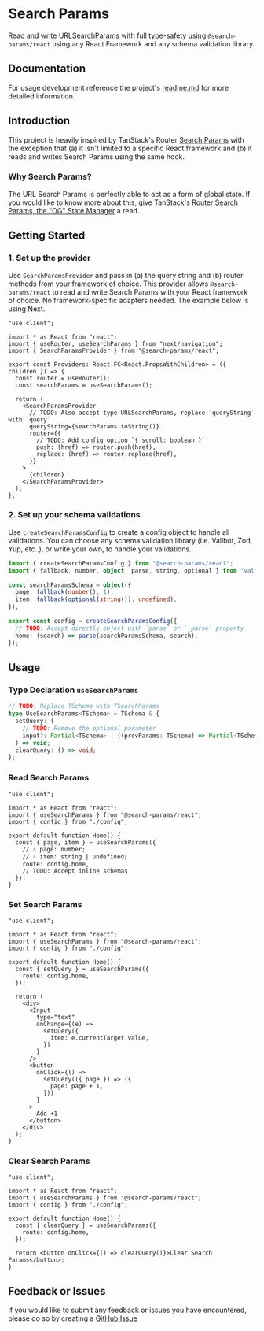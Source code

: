 # Search Params

Read and write [URLSearchParams](https://developer.mozilla.org/en-US/docs/Web/API/URLSearchParams) with full type-safety using `@search-params/react` using any React Framework and any schema validation library.

## Documentation

For usage development reference the project's [readme.md](../../readme.md) for more detailed information.

## Introduction

This project is heavily inspired by TanStack's Router [Search Params](https://tanstack.com/router/v1/docs/guide/search-params) with the exception that (a) it isn't limited to a specific React framework and (b) it reads and writes Search Params using the same hook.

### Why Search Params?

The URL Search Params is perfectly able to act as a form of global state. If you would like to know more about this, give TanStack's Router [Search Params, the "OG" State Manager](https://tanstack.com/router/v1/docs/guide/search-params#search-params-the-og-state-manager) a read.

## Getting Started

### 1. Set up the provider

Use `SearchParamsProvider` and pass in (a) the query string and (b) router methods from your framework of choice. This provider allows `@search-params/react` to read and write Search Params with your React framework of choice. No framework-specific adapters needed. The example below is using Next.

```tsx
"use client";

import * as React from "react";
import { useRouter, useSearchParams } from "next/navigation";
import { SearchParamsProvider } from "@search-params/react";

export const Providers: React.FC<React.PropsWithChildren> = ({ children }) => {
  const router = useRouter();
  const searchParams = useSearchParams();

  return (
    <SearchParamsProvider
      // TODO: Also accept type URLSearchParams, replace `queryString` with `query`
      queryString={searchParams.toString()}
      router={{
        // TODO: Add config option `{ scroll: boolean }`
        push: (href) => router.push(href),
        replace: (href) => router.replace(href),
      }}
    >
      {children}
    </SearchParamsProvider>
  );
};
```

### 2. Set up your schema validations

Use `createSearchParamsConfig` to create a config object to handle all validations. You can choose any schema validation library (i.e. Valibot, Zod, Yup, etc..), or write your own, to handle your validations.

```ts
import { createSearchParamsConfig } from "@search-params/react";
import { fallback, number, object, parse, string, optional } from "valibot";

const searchParamsSchema = object({
  page: fallback(number(), 1),
  item: fallback(optional(string()), undefined),
});

export const config = createSearchParamsConfig({
  // TODO: Accept directly object with `parse` or `_parse` property
  home: (search) => parse(searchParamsSchema, search),
});
```

## Usage

### Type Declaration `useSearchParams`

```ts
// TODO: Replace TSchema with TSearchParams
type UseSearchParams<TSchema> = TSchema & {
  setQuery: (
    // TODO: Remove the optional parameter
    input?: Partial<TSchema> | ((prevParams: TSchema) => Partial<TSchema>)
  ) => void;
  clearQuery: () => void;
};
```

### Read Search Params

```tsx
"use client";

import * as React from "react";
import { useSearchParams } from "@search-params/react";
import { config } from "./config";

export default function Home() {
  const { page, item } = useSearchParams({
    // ˄ page: number;
    // ˄ item: string | undefined;
    route: config.home,
    // TODO: Accept inline schemas
  });
}
```

### Set Search Params

```tsx
"use client";

import * as React from "react";
import { useSearchParams } from "@search-params/react";
import { config } from "./config";

export default function Home() {
  const { setQuery } = useSearchParams({
    route: config.home,
  });

  return (
    <div>
      <Input
        type="text"
        onChange={(e) =>
          setQuery({
            item: e.currentTarget.value,
          })
        }
      />
      <button
        onClick={() =>
          setQuery(({ page }) => ({
            page: page + 1,
          }))
        }
      >
        Add +1
      </button>
    </div>
  );
}
```

### Clear Search Params

```tsx
"use client";

import * as React from "react";
import { useSearchParams } from "@search-params/react";
import { config } from "./config";

export default function Home() {
  const { clearQuery } = useSearchParams({
    route: config.home,
  });

  return <button onClick={() => clearQuery()}>Clear Search Params</button>;
}
```

## Feedback or Issues

If you would like to submit any feedback or issues you have encountered, please do so by creating a [GitHub Issue](https://github.com/iamhectorsosa/search-params/issues)
